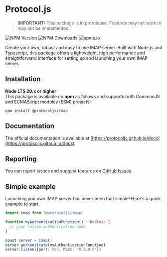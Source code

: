 # Protocol.js

> **IMPORTANT:** This package is in prerelease. Features may not work or may not be implemented.

![NPM Version](https://img.shields.io/npm/v/%40protocoljs%2Fimap?style=for-the-badge&logo=npm&color=yellow&label=version)
![NPM Downloads](https://img.shields.io/npm/dy/%40protocoljs%2Fimap?style=for-the-badge&logo=npm)
![npms.io](https://img.shields.io/npms-io/maintenance-score/%40protocoljs%2Fimap?style=for-the-badge&logo=npm)

Create your own, robust and easy to use IMAP server. Built with Node.js and Typescript, this package offers a lightweight, high performance and straightforward interface for setting up and launching your own IMAP server.

## Installation

**Node LTS 20.x or higher**\
This package is available on **npm** as follows and supports both CommonJS and ECMAScript modules (ESM) projects:

```
npm install @protocoljs/imap
```

## Documentation

The official documentation is available at [https://protocoljs.github.io/docs](https://protocoljs.github.io/docs)

## Reporting

You can report issues and suggest features on [GitHub Issues](https://github.com/protocoljs/imap/issues).

## Simple example

Launching you own IMAP server has never been that simple! Here's a quick example to start.

```typescript
import imap from "@protocoljs/imap"

function myAuthenticationFunction() : boolean {
  // your custom authentication code
}

const server = imap()
server.authenticate(myAuthenticationFunction)
server.listen({port: 993, host: '0.0.0.0'})
```
